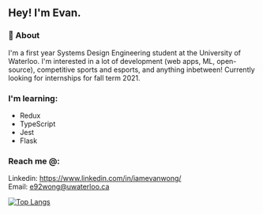 ## Hey! I'm Evan.


### 🙌 About 

I'm a first year Systems Design Engineering student at the University of Waterloo. I'm interested in a lot of development (web apps, ML, open-source), competitive sports and esports, and anything inbetween! Currently looking for internships for fall term 2021.

### I'm learning:
- Redux
- TypeScript
- Jest 
- Flask


### Reach me @:
Linkedin: https://www.linkedin.com/in/iamevanwong/
<br>
Email: e92wong@uwaterloo.ca

[![Top Langs](https://github-readme-stats.vercel.app/api/top-langs/?username=eevanwong&layout=compact)](https://github.com/anuraghazra/github-readme-stats)
